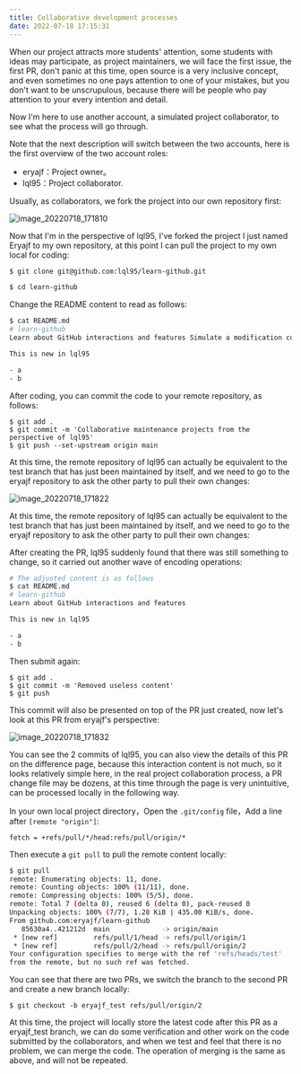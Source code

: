 ```yaml
---
title: Collaborative development processes
date: 2022-07-18 17:15:31
---
```


When our project attracts more students' attention, some students with ideas may participate, as project maintainers, we will face the first issue, the first PR, don't panic at this time, open source is a very inclusive concept, and even sometimes no one pays attention to one of your mistakes, but you don't want to be unscrupulous, because there will be people who pay attention to your every intention and detail.

Now I'm here to use another account, a simulated project collaborator, to see what the process will go through.

Note that the next description will switch between the two accounts, here is the first overview of the two account roles:

- eryajf：Project owner。
- lql95：Project collaborator.

Usually, as collaborators, we fork the project into our own repository first:

![image_20220718_171810](https://cdn.staticaly.com/gh/eryajf/tu/main/img/image_20220718_171810.png)

Now that I'm in the perspective of lql95, I've forked the project I just named Eryajf to my own repository, at this point I can pull the project to my own local for coding:

```sh
$ git clone git@github.com:lql95/learn-github.git

$ cd learn-github
```

Change the README content to read as follows:

```sh
$ cat README.md
# learn-github
Learn about GitHub interactions and features Simulate a modification commit.

This is new in lql95

- a
- b
```
After coding, you can commit the code to your remote repository, as follows:

```
$ git add .
$ git commit -m 'Collaborative maintenance projects from the perspective of lql95'
$ git push --set-upstream origin main
```

At this time, the remote repository of lql95 can actually be equivalent to the test branch that has just been maintained by itself, and we need to go to the eryajf repository to ask the other party to pull their own changes:

![image_20220718_171822](https://cdn.staticaly.com/gh/eryajf/tu/main/img/image_20220718_171822.png)

At this time, the remote repository of lql95 can actually be equivalent to the test branch that has just been maintained by itself, and we need to go to the eryajf repository to ask the other party to pull their own changes:

After creating the PR, lql95 suddenly found that there was still something to change, so it carried out another wave of encoding operations:

```sh
# The adjusted content is as follows
$ cat README.md
# learn-github
Learn about GitHub interactions and features

This is new in lql95

- a
- b
```

Then submit again:

```
$ git add .
$ git commit -m 'Removed useless content'
$ git push
```

This commit will also be presented on top of the PR just created, now let's look at this PR from eryajf's perspective:

![image_20220718_171832](https://cdn.staticaly.com/gh/eryajf/tu/main/img/image_20220718_171832.png)

You can see the 2 commits of lql95, you can also view the details of this PR on the difference page, because this interaction content is not much, so it looks relatively simple here, in the real project collaboration process, a PR change file may be dozens, at this time through the page is very unintuitive, can be processed locally in the following way.

 In your own local project directory，Open the `.git/config` file，Add a line after `[remote "origin"]`: 

```
fetch = +refs/pull/*/head:refs/pull/origin/*
```

Then execute a `git pull` to pull the remote content locally:


```sh
$ git pull
remote: Enumerating objects: 11, done.
remote: Counting objects: 100% (11/11), done.
remote: Compressing objects: 100% (5/5), done.
remote: Total 7 (delta 0), reused 6 (delta 0), pack-reused 0
Unpacking objects: 100% (7/7), 1.28 KiB | 435.00 KiB/s, done.
From github.com:eryajf/learn-github
   85630a4..421212d  main             -> origin/main
 * [new ref]         refs/pull/1/head -> refs/pull/origin/1
 * [new ref]         refs/pull/2/head -> refs/pull/origin/2
Your configuration specifies to merge with the ref 'refs/heads/test'
from the remote, but no such ref was fetched.
```

You can see that there are two PRs, we switch the branch to the second PR and create a new branch locally:

```
$ git checkout -b eryajf_test refs/pull/origin/2
```

At this time, the project will locally store the latest code after this PR as a eryajf_test branch, we can do some verification and other work on the code submitted by the collaborators, and when we test and feel that there is no problem, we can merge the code. The operation of merging is the same as above, and will not be repeated.